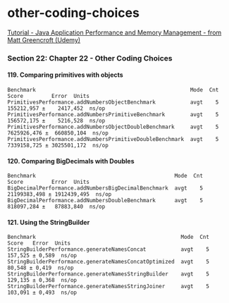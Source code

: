 # other-coding-choices
[Tutorial - Java Application Performance and Memory Management - from Matt Greencroft (Udemy)](../README.md)

### Section 22: Chapter 22 - Other Coding Choices

#### 119. Comparing primitives with objects
```
Benchmark                                                 Mode  Cnt        Score         Error  Units
PrimitivesPerformance.addNumbersObjectBenchmark           avgt    5   155212,957 ±    2417,452  ns/op
PrimitivesPerformance.addNumbersPrimitiveBenchmark        avgt    5   156572,175 ±    5216,528  ns/op
PrimitivesPerformance.addNumbersObjectDoubleBenchmark     avgt    5  7625926,476 ±  660850,104  ns/op
PrimitivesPerformance.addNumbersPrimitiveDoubleBenchmark  avgt    5  7339158,725 ± 3025501,172  ns/op
```

#### 120. Comparing BigDecimals with Doubles
```
Benchmark                                            Mode  Cnt         Score         Error  Units
BigDecimalPerformance.addNumbersBigDecimalBenchmark  avgt    5  21199383,498 ± 1912439,495  ns/op
BigDecimalPerformance.addNumbersDoubleBenchmark      avgt    5    818097,284 ±   87883,840  ns/op
```

#### 121. Using the StringBuilder
```
Benchmark                                              Mode  Cnt    Score   Error  Units
StringBuilderPerformance.generateNamesConcat           avgt    5  157,525 ± 0,589  ns/op
StringBuilderPerformance.generateNamesConcatOptimized  avgt    5   80,548 ± 0,419  ns/op
StringBuilderPerformance.generateNamesStringBuilder    avgt    5  129,135 ± 0,368  ns/op
StringBuilderPerformance.generateNamesStringJoiner     avgt    5  103,091 ± 0,493  ns/op
```
